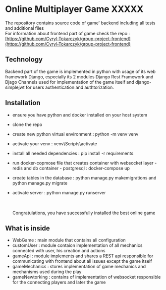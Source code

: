 # Online Multiplayer Game XXXXX
The repository contains source code of game' backend including all tests and additional files
<br>For information about frontend part of game check the repo : [https://github.com/Cyryl-Tokarczyk/group-project-frontend](https://github.com/Cyryl-Tokarczyk/group-project-frontend)

## Technology
  Backend part of the game is implemented in python with usage of its web framework Django,
  especially its 2 modules Django Rest Framework and Djago Channels used for implementation of the game itself
  and django-simplejwt for users authentication and authtorization.
  

## Installation
- ensure you have python and docker installed on your host system
- clone the repo
- create new python virtual environment : python -m venv venv
- activate your venv : venv\Scripts\activate
- install all needed dependencies : pip install -r requirements
- run docker-copmose file that creates container with websocket layer - redis and db container  - postgresql : docker-compose up
- create tables in the database : python manage.py makemigrations and python manage.py migrate
- activate server : python manage.py runserver

  <br><br>Congratulations, you have successfully installed the best online game
  

## What is inside
- WebGame : main module that contains all configuration
- customUser : module contaion implementation of all mechanics connected with user, his creation and actions
- gameApi : module implements and shares a REST api responsible for communicating with frontend about all issues except the game itself
- gameMechanics : stores implementation of game mechanics and mechanisms used during the play
- gameNewtorking : contains of implementation of websocket responsible for the connecting players and later the game

